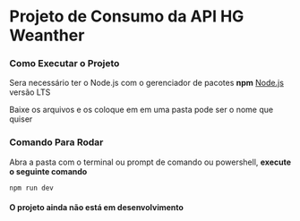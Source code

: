 # Projeto de Consumo da API HG Weanther

### Como Executar o Projeto

Sera necessário ter o Node.js com o gerenciador de pacotes **npm**  [Node.js](https://nodejs.org/en) versão LTS

Baixe os arquivos e os coloque em em uma pasta pode ser o nome que quiser

### Comando Para Rodar

Abra a pasta com o terminal ou prompt de comando ou powershell, **execute o seguinte comando**

``npm run dev``

#### O projeto ainda não está em desenvolvimento